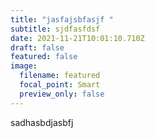 ```yaml
---
title: "jasfajsbfasjf "
subtitle: sjdfasfdsf
date: 2021-11-21T10:01:10.710Z
draft: false
featured: false
image:
  filename: featured
  focal_point: Smart
  preview_only: false
---
```

sadhasbdjasbfj